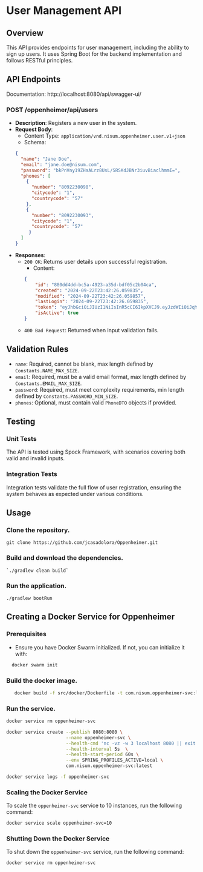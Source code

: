 # User Management API

## Overview

This API provides endpoints for user management, including the ability to sign up users. It uses Spring Boot for the backend implementation and follows RESTful principles.

## API Endpoints

Documentation: http://localhost:8080/api/swagger-ui/

### POST /oppenheimer/api/users

- **Description**: Registers a new user in the system.
- **Request Body**:
    - Content Type: `application/vnd.nisum.oppenheimer.user.v1+json`
    - Schema:
    ```json
    {
      "name": "Jane Doe",
      "email": "jane.doe@nisum.com",
      "password": "bkPnVny19ZHaALrz8UsL/SRSKdJBNr3iuvBiaclhmmI=",
      "phones": [
        {
          "number": "8092230098",
          "citycode": "1",
          "countrycode": "57"
        },
        {
          "number": "8092230093",
          "citycode": "1",
          "countrycode": "57"
         }
      ]
    }  
    ```
- **Responses**:
  - `200 OK`: Returns user details upon successful registration.
      - Content:
      ```json
      {
          "id": "880dd4dd-bc5a-4923-a35d-bdf05c2b04ca",
          "created": "2024-09-22T23:42:26.059835",
          "modified": "2024-09-22T23:42:26.059857",
          "lastLogin": "2024-09-22T23:42:26.059835",
          "token": "eyJhbGciOiJIUzI1NiIsInR5cCI6IkpXVCJ9.eyJzdWIiOiJqYW5lLmRvZUBuaXN1bS5jb20iLCJuYW1lIjoiSmFuZSBEb2UiLCJpc3MiOiJuaXN1bSIsImF1ZCI6InRlc3QiLCJleHAiOjE3MjcxNDkzNDV9.l2b-pJr2MzqHGSXX0X59SUiqEpZ9fDd3H79Fl7azUj0",
          "isActive": true
      }
      ```
  - `400 Bad Request`: Returned when input validation fails.

## Validation Rules

- `name`: Required, cannot be blank, max length defined by `Constants.NAME_MAX_SIZE`.
- `email`: Required, must be a valid email format, max length defined by `Constants.EMAIL_MAX_SIZE`.
- `password`: Required, must meet complexity requirements, min length defined by `Constants.PASSWORD_MIN_SIZE`.
- `phones`: Optional, must contain valid `PhoneDTO` objects if provided.

## Testing

### Unit Tests

The API is tested using Spock Framework, with scenarios covering both valid and invalid inputs.

### Integration Tests

Integration tests validate the full flow of user registration, ensuring the system behaves as expected under various conditions.

## Usage

### Clone the repository.

   `git clone https://github.com/jcasadolora/Oppenheimer.git`
   
### Build and download the dependencies.

    `./gradlew clean build`

### Run the application.

   `./gradlew bootRun`

## Creating a Docker Service for Oppenheimer

### Prerequisites

- Ensure you have Docker Swarm initialized. If not, you can initialize it with:

```bash
  docker swarm init
```

### Build the docker image. 
```bash
   docker build -f src/docker/Dockerfile -t com.nisum.oppenheimer-svc:latest .
```
### Run the service.
```bash
docker service rm oppenheimer-svc

docker service create --publish 8080:8080 \
                      --name oppenheimer-svc \
                      --health-cmd 'nc -vz -w 3 localhost 8080 || exit 1' \
                      --health-interval 5s  \
                      --health-start-period 60s \
                      --env SPRING_PROFILES_ACTIVE=local \
                      com.nisum.oppenheimer-svc:latest

docker service logs -f oppenheimer-svc
```

### Scaling the Docker Service

To scale the `oppenheimer-svc` service to 10 instances, run the following command:

```bash
docker service scale oppenheimer-svc=10
```

### Shutting Down the Docker Service

To shut down the `oppenheimer-svc` service, run the following command:

```bash
docker service rm oppenheimer-svc
```